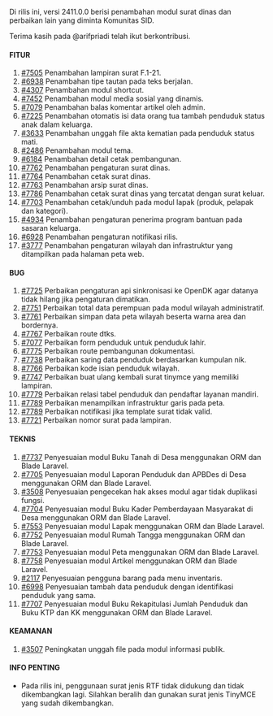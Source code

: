 Di rilis ini, versi 2411.0.0 berisi penambahan modul surat dinas dan perbaikan lain yang diminta Komunitas SID.

Terima kasih pada @arifpriadi telah ikut berkontribusi.


#### FITUR

1. [#7505](https://github.com/OpenSID/OpenSID/issues/7505) Penambahan lampiran surat F.1-21.
2. [#6938](https://github.com/OpenSID/OpenSID/issues/6938) Penambahan tipe tautan pada teks berjalan.
3. [#4307](https://github.com/OpenSID/OpenSID/issues/4307) Penambahan modul shortcut.
4. [#7452](https://github.com/OpenSID/OpenSID/issues/7452) Penambahan modul media sosial yang dinamis.
5. [#7079](https://github.com/OpenSID/OpenSID/issues/7079) Penambahan balas komentar artikel oleh admin.
6. [#7225](https://github.com/OpenSID/OpenSID/issues/7225) Penambahan otomatis isi data orang tua tambah penduduk status anak dalam keluarga.
7. [#3633](https://github.com/OpenSID/OpenSID/issues/3633) Penambahan unggah file akta kematian pada penduduk status mati.
8. [#2486](https://github.com/OpenSID/OpenSID/issues/2486) Penambahan modul tema.
9. [#6184](https://github.com/OpenSID/OpenSID/issues/6184) Penambahan detail cetak pembangunan.
10. [#7762](https://github.com/OpenSID/OpenSID/issues/7762) Penambahan pengaturan surat dinas.
11. [#7764](https://github.com/OpenSID/OpenSID/issues/7764) Penambahan cetak surat dinas.
12. [#7763](https://github.com/OpenSID/OpenSID/issues/7763) Penambahan arsip surat dinas.
13. [#7786](https://github.com/OpenSID/OpenSID/issues/7786) Penambahan cetak surat dinas yang tercatat dengan surat keluar.
14. [#7703](https://github.com/OpenSID/OpenSID/issues/7703) Penambahan cetak/unduh pada modul lapak (produk, pelapak dan kategori).
15. [#4934](https://github.com/OpenSID/OpenSID/issues/4934) Penambahan pengaturan penerima program bantuan pada sasaran keluarga.
16. [#6928](https://github.com/OpenSID/OpenSID/issues/6928) Penambahan pengaturan notifikasi rilis.
17. [#3777](https://github.com/OpenSID/OpenSID/issues/3777) Penambahan pengaturan wilayah dan infrastruktur yang ditampilkan pada halaman peta web.


#### BUG

1. [#7725](https://github.com/OpenSID/OpenSID/issues/7725) Perbaikan pengaturan api sinkronisasi ke OpenDK agar datanya tidak hilang jika pengaturan dimatikan.
2. [#7751](https://github.com/OpenSID/OpenSID/issues/7751) Perbaikan total data perempuan pada modul wilayah administratif.
3. [#7761](https://github.com/OpenSID/OpenSID/issues/7761) Perbaikan simpan data peta wilayah beserta warna area dan bordernya.
4. [#7767](https://github.com/OpenSID/OpenSID/issues/7767) Perbaikan route dtks.
5. [#7077](https://github.com/OpenSID/OpenSID/issues/7077) Perbaikan form penduduk untuk penduduk lahir.
6. [#7775](https://github.com/OpenSID/OpenSID/issues/7775) Perbaikan route pembangunan dokumentasi.
7. [#7738](https://github.com/OpenSID/OpenSID/issues/7738) Perbaikan saring data penduduk berdasarkan kumpulan nik.
8. [#7766](https://github.com/OpenSID/OpenSID/issues/7766) Perbaikan kode isian penduduk wilayah.
9. [#7747](https://github.com/OpenSID/OpenSID/issues/7747) Perbaikan buat ulang kembali surat tinymce yang memiliki lampiran.
10. [#7779](https://github.com/OpenSID/OpenSID/issues/7779) Perbaikan relasi tabel penduduk dan pendaftar layanan mandiri.
11. [#7789](https://github.com/OpenSID/OpenSID/issues/7789) Perbaikan menampilkan infrastruktur garis pada peta.
12. [#7789](https://github.com/OpenSID/OpenSID/issues/7789) Perbaikan notifikasi jika template surat tidak valid.
13. [#7721](https://github.com/OpenSID/OpenSID/issues/7721) Perbaikan nomor surat pada lampiran.


#### TEKNIS

1. [#7737](https://github.com/OpenSID/OpenSID/issues/7737) Penyesuaian modul Buku Tanah di Desa menggunakan ORM dan Blade Laravel.
2. [#7705](https://github.com/OpenSID/OpenSID/issues/7705) Penyesuaian modul Laporan Penduduk dan APBDes di Desa menggunakan ORM dan Blade Laravel.
3. [#3508](https://github.com/OpenSID/premium/issues/3508) Penyesuaian pengecekan hak akses modul agar tidak duplikasi fungsi.
4. [#7704](https://github.com/OpenSID/OpenSID/issues/7704) Penyesuaian modul Buku Kader Pemberdayaan Masyarakat di Desa menggunakan ORM dan Blade Laravel.
5. [#7553](https://github.com/OpenSID/OpenSID/issues/7553) Penyesuaian modul Lapak menggunakan ORM dan Blade Laravel.
6. [#7752](https://github.com/OpenSID/OpenSID/issues/7752) Penyesuaian modul Rumah Tangga menggunakan ORM dan Blade Laravel.
7. [#7753](https://github.com/OpenSID/OpenSID/issues/7753) Penyesuaian modul Peta menggunakan ORM dan Blade Laravel.
8. [#7758](https://github.com/OpenSID/OpenSID/issues/7758) Penyesuaian modul Artikel menggunakan ORM dan Blade Laravel.
9. [#2117](https://github.com/OpenSID/OpenSID/issues/2117) Penyesuaian pengguna barang pada menu inventaris.
10. [#6998](https://github.com/OpenSID/OpenSID/issues/6998) Penyesuaian tambah data penduduk dengan identifikasi penduduk yang sama.
11. [#7707](https://github.com/OpenSID/OpenSID/issues/7707) Penyesuaian modul Buku Rekapitulasi Jumlah Penduduk dan Buku KTP dan KK menggunakan ORM dan Blade Laravel.


#### KEAMANAN

1. [#3507](https://github.com/OpenSID/premium/issues/3507) Peningkatan unggah file pada modul informasi publik.


#### INFO PENTING
- Pada rilis ini, penggunaan surat jenis RTF tidak didukung dan tidak dikembangkan lagi. Silahkan beralih dan gunakan surat jenis TinyMCE yang sudah dikembangkan.